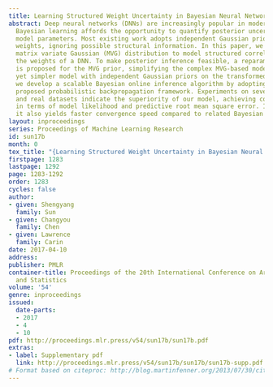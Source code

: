 ```yaml
---
title: Learning Structured Weight Uncertainty in Bayesian Neural Networks
abstract: Deep neural networks (DNNs) are increasingly popular in modern machine learning.
  Bayesian learning affords the opportunity to quantify posterior uncertainty on DNN
  model parameters. Most existing work adopts independent Gaussian priors on the model
  weights, ignoring possible structural information. In this paper, we consider the
  matrix variate Gaussian (MVG) distribution to model structured correlations within
  the weights of a DNN. To make posterior inference feasible, a reparametrization
  is proposed for the MVG prior, simplifying the complex MVG-based model to an equivalent
  yet simpler model with independent Gaussian priors on the transformed weights. Consequently,
  we develop a scalable Bayesian online inference algorithm by adopting the recently
  proposed probabilistic backpropagation framework. Experiments on several synthetic
  and real datasets indicate the superiority of our model, achieving competitive performance
  in terms of model likelihood and predictive root mean square error. Importantly,
  it also yields faster convergence speed compared to related Bayesian DNN models.
layout: inproceedings
series: Proceedings of Machine Learning Research
id: sun17b
month: 0
tex_title: "{Learning Structured Weight Uncertainty in Bayesian Neural Networks}"
firstpage: 1283
lastpage: 1292
page: 1283-1292
order: 1283
cycles: false
author:
- given: Shengyang
  family: Sun
- given: Changyou
  family: Chen
- given: Lawrence
  family: Carin
date: 2017-04-10
address: 
publisher: PMLR
container-title: Proceedings of the 20th International Conference on Artificial Intelligence
  and Statistics
volume: '54'
genre: inproceedings
issued:
  date-parts:
  - 2017
  - 4
  - 10
pdf: http://proceedings.mlr.press/v54/sun17b/sun17b.pdf
extras:
- label: Supplementary pdf
  link: http://proceedings.mlr.press/v54/sun17b/sun17b/sun17b-supp.pdf
# Format based on citeproc: http://blog.martinfenner.org/2013/07/30/citeproc-yaml-for-bibliographies/
---
```

